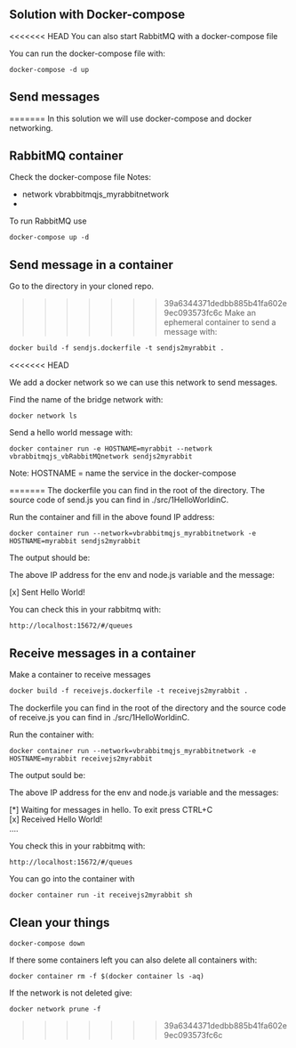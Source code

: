 ## Solution with Docker-compose

<<<<<<< HEAD
You can also start RabbitMQ with a docker-compose file  

You can run the docker-compose file with:
```
docker-compose -d up
```


## Send messages
=======
In this solution we will use docker-compose and docker networking.

## RabbitMQ container
Check the docker-compose file
Notes:
- network vbrabbitmqjs_myrabbitnetwork
- 

To run RabbitMQ use
```
docker-compose up -d
```  
## Send message in a container
Go to the directory in your cloned repo.

>>>>>>> 39a6344371dedbb885b41fa602e9ec093573fc6c
Make an ephemeral container to send a message with:
``` dockerfile
docker build -f sendjs.dockerfile -t sendjs2myrabbit .
```
<<<<<<< HEAD

We add a docker network so we can use this network to send messages.

Find the name of the bridge network with:
```
docker network ls
```
Send a hello world message with:
```
docker container run -e HOSTNAME=myrabbit --network vbrabbitmqjs_vbRabbitMQnetwork sendjs2myrabbit
```
Note:
HOSTNAME = name the service in the docker-compose






=======
The dockerfile you can find in the root of the directory. The source code of send.js you can find in ./src/1HelloWorldinC.

Run the container and fill in the above found IP address:
``` docker
docker container run --network=vbrabbitmqjs_myrabbitnetwork -e HOSTNAME=myrabbit sendjs2myrabbit
```
The output should be:

The above IP address for the env and node.js variable and the message:

[x] Sent Hello World!  

You can check this in your rabbitmq with:
``` 
http://localhost:15672/#/queues
```

## Receive messages in a container
Make a container to receive messages
``` dockerfile
docker build -f receivejs.dockerfile -t receivejs2myrabbit .
```
The dockerfile you can find in the root of the directory and the source code of receive.js you can find in ./src/1HelloWorldinC.

Run the container with:
``` docker
docker container run --network=vbrabbitmqjs_myrabbitnetwork -e HOSTNAME=myrabbit receivejs2myrabbit 
```

The output sould be:

The above IP address for the env and node.js variable and the messages:

[*] Waiting for messages in hello. To exit press CTRL+C  
[x] Received Hello World!  
....
  
You check this in your rabbitmq with:
``` Docker
http://localhost:15672/#/queues
```
You can go into the container with
``` dockerfile
docker container run -it receivejs2myrabbit sh
```

## Clean your things
```
docker-compose down
```
If there some containers left you can also delete all containers with:
```
docker container rm -f $(docker container ls -aq)
```
If the network is not deleted give:
```
docker network prune -f
```
>>>>>>> 39a6344371dedbb885b41fa602e9ec093573fc6c
